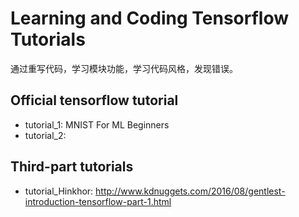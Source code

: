 # Learning and Coding Tensorflow Tutorials 
通过重写代码，学习模块功能，学习代码风格，发现错误。

## Official tensorflow tutorial
- tutorial_1: MNIST For ML Beginners
- tutorial_2: 

## Third-part tutorials
- tutorial_Hinkhor:  http://www.kdnuggets.com/2016/08/gentlest-introduction-tensorflow-part-1.html
